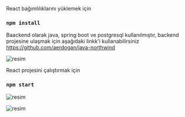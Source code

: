 React bağımlılıklarını yüklemek için 

### `npm install`

Baackend olarak java, spring boot ve postgresql kullanılmıştır, backend projesine ulaşmak için aşağıdaki linkk'i kullanabilirsiniz
https://github.com/aerdogan/java-northwind

![resim](https://user-images.githubusercontent.com/193318/121805268-2af54100-cc53-11eb-8e9c-4f965fcf6cd5.png)


React projesini çalıştırmak için 

### `npm start`

![resim](https://user-images.githubusercontent.com/193318/121805333-8cb5ab00-cc53-11eb-949e-b22d1cc46bc6.png)

![resim](https://user-images.githubusercontent.com/193318/122457063-ecdf8080-cfb6-11eb-8d54-315fc1d41d75.png)

